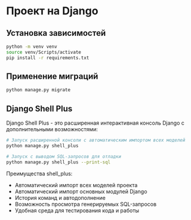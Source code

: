# Проект на Django

## Установка зависимостей
```bash
python -m venv venv
source venv/Scripts/activate
pip install -r requirements.txt
```
 
## Применение миграций
```bash
python manage.py migrate
```

## Django Shell Plus
Django Shell Plus - это расширенная интерактивная консоль Django с дополнительными возможностями:

```bash
# Запуск расширенной консоли с автоматическим импортом всех моделей
python manage.py shell_plus

# Запуск с выводом SQL-запросов для отладки
python manage.py shell_plus --print-sql
```

Преимущества shell_plus:
- Автоматический импорт всех моделей проекта
- Автоматический импорт основных модулей Django
- История команд и автодополнение
- Возможность просмотра генерируемых SQL-запросов
- Удобная среда для тестирования кода и работы